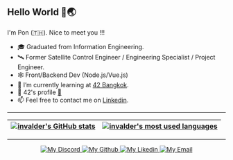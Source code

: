 
## Hello World 👋🌏

I'm Pon (:thailand:). Nice to meet you !!!

* 🎓    Graduated from Information Engineering.
* 🛰️    Former Satellite Control Engineer / Engineering Specialist / Project Engineer.
* 🕸️    Front/Backend Dev (Node.js/Vue.js)
* 🌱    I’m currently learning at [42 Bangkok](https://www.42bangkok.com/).
* 👨    42's profile [:link:](https://profile.intra.42.fr/users/nnakarac)     
* 📫    Feel free to contact me on [Linkedin](https://www.linkedin.com/in/nuttapon-n-53a25438/).

---

| [![invalder's GitHub stats](https://github-readme-stats.vercel.app/api?username=invalder&count_private=true&show_icons=true&hide=issues&hide_border=true&theme=vision-friendly-dark)](https://github.com/invalder?tab=repositories) | [![invalder's most used languages](https://github-readme-stats.vercel.app/api/top-langs/?username=invalder&layout=compact&hide_border=true&theme=vision-friendly-dark)](https://github.com/invalder?tab=repositories) |
|:-:|:-:|

---

<p align="center">
  
	
  <a href="https://discordapp.com/users/707907191994187836">
		<img alt="My Discord" src="https://img.shields.io/badge/Discord-5865F2?style=flat&logo=discord&logoColor=white" />
	</a>
	
<a href="https://github.com/invalder/">
		<img alt="My Github" src="https://img.shields.io/badge/GitHub-100000?style=flat&logo=github&logoColor=white" />
	</a>
  <a href="https://www.linkedin.com/in/nuttapon-n-53a25438/">
		<img alt="My Likedin" src="https://img.shields.io/badge/LinkedIn-0077B5?style=flat&logo=linkedin&logoColor=white" />
	</a>
  <a href="mailto:n.nakarach@gmail.com">
		<img alt="My Email" src="https://img.shields.io/badge/Gmail-D14836?style=flat&logo=gmail&logoColor=white" />
	</a>
</p>



<!---
invalder/invalder is a ✨ special ✨ repository because its `README.md` (this file) appears on your GitHub profile.
You can click the Preview link to take a look at your changes.
--->
